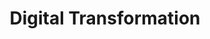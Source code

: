 ---
layout: training
title: Digital Transformation
description: Cultivate a new mindset in a large organization to build customer-centric products. It helps you align across your organization and offers a step-by-step approach for building transformative products.

descriptionCard: Cultivate a new mindset and create alignment across your organization to build customer-centric and transformative products.

bg: FF7E00
copy: If you're transforming to build user-centric products.
img: /images/computer-svgrepo-com.svg
permalink: /training/digital-transformation-training/
image: /images/software-integration-bro.png
image2: /images/startup-life-bro.png
titleOne: The problem statement
problemDescription: Transformation is often interpreted as adopting Agile rituals and asking customers for feedback. But without a clear vision and strategy, teams feel pulled in different directions and begin to reject change like a human body rejects a foreign object. Digital transformation training gives you a shared vision and a systematic process for building customer-centric products to make change management easier.
titleTwo: Diagnosis
descriptionTitleTwo: You need this digital transformation program if your team is suffering from or at high risk of catching these product diseases


subtitleOne: Locked-In Syndrome
descriptionSubtitleOne: Locked-into your past success, you're not getting buy-in for change because things don't seem broken.
iconSubtitleOne: /images/session-icons-white/lock-svgrepo-com.svg

subtitleTwo: Narcissus complex
descriptionSubtitleTwo: Focusing on your own goals and needs to the point of losing sight of what your customer needs.
iconSubtitleTwo: /images/session-icons-white/person-svgrepo-com.svg

iconSubtitleThree: /images/session-icons-white/protractor-rule-svgrepo-com.svg
subtitleThree: Hypometricemia
descriptionSubtitleThree: Not measuring much because it's unclear how you should measure success.

titleThree: Benefits
titleThreeSubtitleOne: Align your team
descriptionTitleThreeSubtitleOne: Leading digital transformation requires managing change, and change is always hard. You’ll create alignment around a shared vision so you can engage people across the organization to translate your vision into reality.
iconTitleThreeSubtitleOne: /images/align-your-team-digital.png

titleThreeSubtitleTwo: Build intuition for creating customer-centric products
descriptionTitleThreeSubtitleTwo: Even when teams want to build customer-centric products, the know-how may be missing. This digital transformation training gives teams a step-by-step approach for building transformative products.
iconTitleThreeSubtitleTwo: /images/build-intuition-digital.png

autentic: true

titleFour: What the training covers
titleFourDescription: $ 20,000 for up to 15 people for training is delivered in four sessions that gives teams hand-on 
titleFourDescription2: training to build muscle memory and intuition for building transformative products. 




list: 
  - title: Define a compelling vision for digital transformation
    copy: You’ll define a compelling vision for digital transformation that aligns the team on the problem you’re setting out to solve through transformation. You’ll then learn a framework for communicating tradeoffs as you balance progress towards this vision against short-term business needs. 
    img: "/images/digital-session-1.jpeg"
    learn: Learn why a RDCL Strategy is important
    link: /strategy/2022/03/21/three-characteristics-of-good-product-strategy/ 
    session: session 1
    name: /digital-transformation-training/
    sessionicon: /images/session-icons-pink/telescope.png

  - title: learn about user research and create a plan
    copy: To be user-centric, instead of asking customers what they want, you’ll learn about user research and create a plan to identify exactly what your customers need. Teams will learn to craft a script to interview users effectively to understand their pain points. 
    img: "/images/digital-session-2.png"
    learn: Learn why you need a Radical Vision Statement
    link: /vision/2021/03/19/vision-doesnt-have-to-be-hairy/
    session: session 2
    name: /digital-transformation-training/ 
    sessionicon: /images/session-icons-pink/route.png

  - title: develop a comprehensive product strategy
    copy: You’ll develop a comprehensive product strategy that includes a go-to-market strategy. Your strategy will be centered on your user and their pain and be comprehensive to include your model for pricing and support. 
    img: "/images/vision.jpeg"
    learn: Learn why you need a Radical Vision Statement
    link: /vision/2021/03/19/vision-doesnt-have-to-be-hairy/
    session: session 3
    hasList: true
    list: 
    - "R - Real pain points that your users face"
    - "D - the Design or solution to those pain points"
    - "C - the Capabilities or underlying engine that powers your Design "
    - "L - Logistics of how you’ll deliver the solution including pricing and customer support."
    name: /digital-transformation-training/
    sessionicon: /images/session-icons-pink/chess.png

  - title:  translate your strategy into a cross-functional roadmap
    copy:  You’ll translate your strategy into a cross-functional roadmap that you can use to align the organization. You’ll also identify metrics to validate if your strategy is working or if you need course corrections.
    img: "/images/vision.jpeg"
    learn: Learn why you need a Radical Vision Statement
    link: /vision/2021/03/19/vision-doesnt-have-to-be-hairy/
    session: session 4
    name: /digital-transformation-training/  
    sessionicon: /images/session-icons-pink/list.png

guide: Get the Digital Transformation Training
cost: $ 20,000
sessions: 4
---